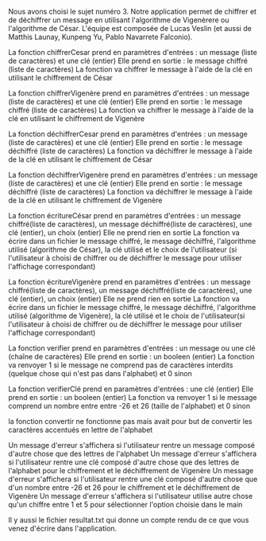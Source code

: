 Nous avons choisi le sujet numéro 3. 
Notre application permet de chiffrer et de déchiffrer un message en utilisant l'algorithme de Vigenèrere ou l'algorithme de César.
L'équipe est composée de Lucas Veslin (et aussi de Matthis Launay, Kunpeng Yu, Pablo Navarrete Falconio).

La fonction chiffrerCesar prend en paramètres d'entrées : un message (liste de caractères) et une clé (entier)
Elle prend en sortie : le message chiffré (liste de caractères)
La fonction va chiffrer le message à l'aide de la clé en utilisant le chiffrement de César

La fonction chiffrerVigenère prend en paramètres d'entrées : un message (liste de caractères) et une clé (entier)
Elle prend en sortie : le message chiffré (liste de caractères)
La fonction va chiffrer le message à l'aide de la clé en utilisant le chiffrement de Vigenère

La fonction déchiffrerCesar prend en paramètres d'entrées : un message (liste de caractères) et une clé (entier)
Elle prend en sortie : le message déchiffré (liste de caractères)
La fonction va déchiffrer le message à l'aide de la clé en utilisant le chiffrement de César

La fonction déchiffrerVigenère prend en paramètres d'entrées : un message (liste de caractères) et une clé (entier)
Elle prend en sortie : le message déchiffré (liste de caractères)
La fonction va déchiffrer le message à l'aide de la clé en utilisant le chiffrement de Vigenère

La fonction écritureCésar prend en paramètres d'entrées : un message chiffré(liste de caractères), un message déchiffré(liste de caractères), une clé (entier), un choix (entier)
Elle ne prend rien en sortie
La fonction va écrire dans un fichier le message chiffré, le message déchiffré, l'algorithme utilisé (algorithme de César), la clé utilisé et le choix de l'utilisateur (si l'utilisateur à choisi de chiffrer ou de déchiffrer le message pour utiliser l'affichage correspondant)

La fonction écritureVigenère prend en paramètres d'entrées : un message chiffré(liste de caractères), un message déchiffré(liste de caractères), une clé (entier), un choix (entier)
Elle ne prend rien en sortie
La fonction va écrire dans un fichier le message chiffré, le message déchiffré, l'algorithme utilisé (algorithme de Vigenère), la clé utilisé et le choix de l'utilisateur(si l'utilisateur à choisi de chiffrer ou de déchiffrer le message pour utiliser l'affichage correspondant)

La fonction verifier prend en paramètres d'entrées : un message ou une clé (chaîne de caractères)
Elle prend en sortie : un booleen (entier)
La fonction va renvoyer 1 si le message ne comprend pas de caractères interdits (quelque chose qui n'est pas dans l'alphabet) et 0 sinon

La fonction verifierClé prend en paramètres d'entrées : une clé (entier)
Elle prend en sortie : un booleen (entier)
La fonction va renvoyer 1 si le message comprend un nombre entre entre -26 et 26 (taille de l'alphabet) et 0 sinon

la fonction convertir ne fonctionne pas mais avait pour but de convertir les caractères accentués en lettre de l'alphabet

Un message d'erreur s'affichera si l'utilisateur rentre un message composé d'autre chose que des lettres de l'alphabet
Un message d'erreur s'affichera si l'utilisateur rentre une clé composé d'autre chose que des lettres de l'alphabet pour le chiffrement et le déchiffrement de Vigenère
Un message d'erreur s'affichera si l'utilisateur rentre une clé composé d'autre chose que d'un nombre entre -26 et 26 pour le chiffrement et le déchiffrement de Vigenère
Un message d'erreur s'affichera si l'utilisateur utilise autre chose qu'un chiffre entre 1 et 5 pour sélectionner l'option choisie dans le main

Il y aussi le fichier resultat.txt qui donne un compte rendu de ce que vous venez d'écrire dans l'application.